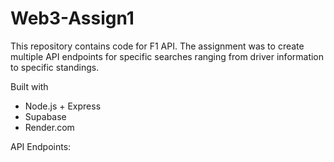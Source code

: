 # Web3-Assign1

This repository contains code for F1 API. The assignment was to create multiple API endpoints for specific searches ranging from driver information to specific standings.

Built with
- Node.js + Express
- Supabase
- Render.com

API Endpoints:
